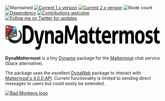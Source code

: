 ![Maintained](https://img.shields.io/badge/maintained-no-red.svg) [![Current 1.x version](https://img.shields.io/badge/current%201.x%20version-unpublished-red.svg)](https://github.com/andydandy74/DynaMattermost/tree/master/nodes) [![Current 2.x version](https://img.shields.io/badge/current%202.x%20version-unpublished-red.svg)](https://github.com/andydandy74/DynaMattermost/tree/master/nodes) ![Node count](https://img.shields.io/badge/node%20count-7-brightgreen.svg) [![Dependency](https://img.shields.io/badge/dependency-DynaWeb-brightgreen.svg)](https://github.com/radumg/DynaWeb) [![Contributions welcome](https://img.shields.io/badge/contributions-welcome-brightgreen.svg?style=flat)](https://github.com/andydandy74/DynaMattermost/blob/master/.github/CONTRIBUTING.md) [![Follow me on Twitter for updates](https://img.shields.io/twitter/follow/a_dieckmann.svg?label=Follow&style=social)](https://twitter.com/a_dieckmann)

![DynaMattermost logo](https://raw.githubusercontent.com/andydandy74/DynaMattermost/master/icon/raw/DynaMattermostLogo.png)

**DynaMattermost** is a tiny [Dynamo](http://www.dynamobim.com) package for the [Mattermost](https://mattermost.com/) chat service (Slack alternative).

The package uses the excellent [DynaWeb](https://github.com/radumg/DynaWeb) package to interact with [Mattermost's 4.0.0 API](https://api.mattermost.com/). Current functionality is limited to sending direct messages to users but could easily be extended.

[![Bad Monkeys logo](https://www.badmonkeys.net/wp-content/uploads/2016/12/BadMonkey_finalLogo-01.png)](http://www.badmonkeys.net/)
